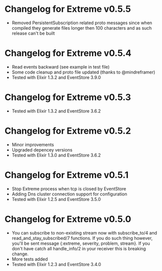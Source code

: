 # Changelog for Extreme v0.5.5
  * Removed PersistentSubscription related proto messages since when compiled 
    they generate files longer then 100 characters and as such release can't be built

# Changelog for Extreme v0.5.4
  * Read events backward (see example in test file)
  * Some code cleanup and proto file updated (thanks to @mindreframer)
  * Tested with Elixir 1.3.2 and EventStore 3.9.0

# Changelog for Extreme v0.5.3
  * Tested with Elixir 1.3.2 and EventStore 3.6.2


# Changelog for Extreme v0.5.2
  * Minor improvements
  * Upgraded depencey versions
  * Tested with Elixir 1.3.0 and EventStore 3.6.2


# Changelog for Extreme v0.5.1

  * Stop Extreme process when tcp is closed by EventStore
  * Adding Dns cluster connection support for configuration
  * Tested with Elixir 1.2.5 and EventStore 3.5.0


# Changelog for Extreme v0.5.0

  * You can subscribe to non-existing stream now with subscribe_to/4 and read_and_stay_subscribed/7 functions. If you do such thing however, you'll be sent message {:extreme, severity, problem, stream}. If you don't have catch all handle_info/2 in your receiver this is breaking change.
  * More tests added
  * Tested with Elixir 1.2.3 and EventStore 3.4.0
